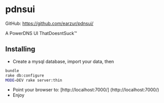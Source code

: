 # pdnsui

GitHub: https://github.com/earzur/pdnsui/

A PowerDNS UI ThatDoesntSuck™

## Installing

- Create a mysql database, import your data, then

```bash
bundle
rake db:configure
MODE=DEV rake server:thin
```

- Point your browser to: [http://localhost:7000/] (http://localhost:7000/)
- Enjoy

